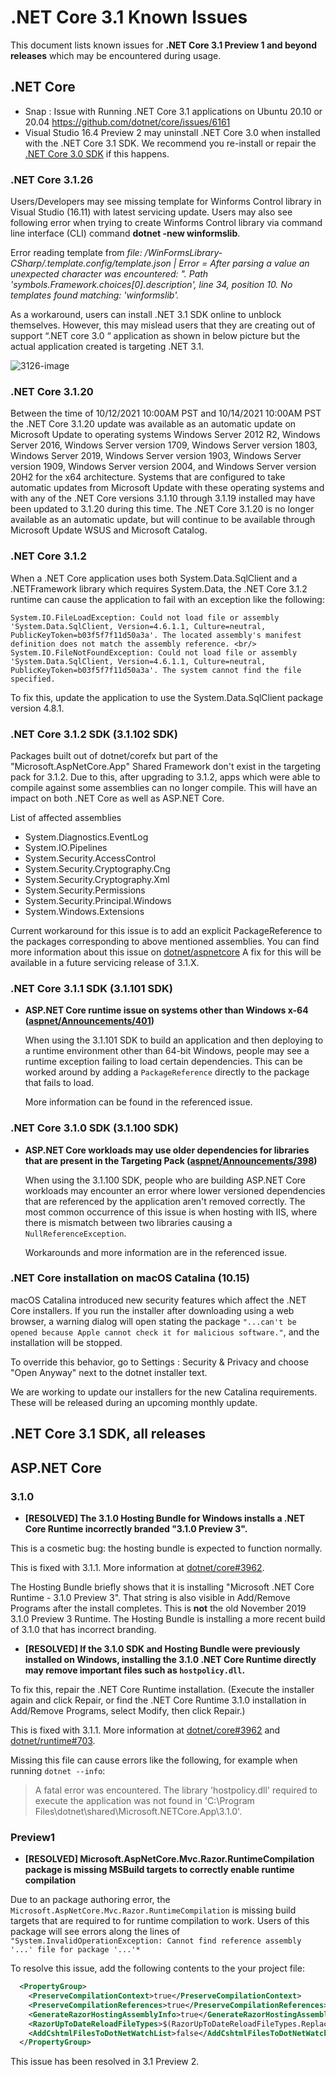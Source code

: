# .NET Core 3.1  Known Issues

This document lists known issues for **.NET Core 3.1 Preview 1 and beyond releases** which may be encountered during usage.

## .NET Core

* Snap : Issue with Running .NET Core 3.1 applications on Ubuntu 20.10 or 20.04 <https://github.com/dotnet/core/issues/6161>
* Visual Studio 16.4 Preview 2 may uninstall .NET Core 3.0 when installed with the .NET Core 3.1 SDK. We recommend you re-install or repair the [.NET Core 3.0 SDK](https://dotnet.microsoft.com/download/dotnet/3.0) if this happens.

### .NET Core 3.1.26

Users/Developers may see missing template for Winforms Control library in Visual Studio (16.11) with latest servicing update. Users may also see following error when trying to create Winforms Control library via command line interface (CLI) command **dotnet -new winformslib**.

Error reading template from _file: /WinFormsLibrary-CSharp/.template.config/template.json | Error = After parsing a value an unexpected character was encountered: ". Path 'symbols.Framework.choices[0].description', line 34, position 10.
No templates found matching: 'winformslib'._

As a workaround, users can install .NET 3.1 SDK online to unblock themselves. However, this may mislead users that they are creating out of support “.NET core 3.0 “ application as shown in below picture but the actual application created is targeting .NET 3.1.

![3126-image](https://user-images.githubusercontent.com/94140381/173151704-0c516b95-59c2-447f-9182-f7a45c4b63e3.png)

### .NET Core 3.1.20

Between the time of 10/12/2021 10:00AM PST and 10/14/2021 10:00AM PST the .NET Core 3.1.20 update was available as an automatic update on Microsoft Update to operating systems Windows Server 2012 R2, Windows Server 2016, Windows Server version 1709, Windows Server version 1803, Windows Server 2019, Windows Server version 1903, Windows Server version 1909, Windows Server version 2004, and Windows Server version 20H2 for the x64 architecture.  Systems that are configured to take automatic updates from Microsoft Update with these operating systems and with any of the .NET Core versions 3.1.10 through 3.1.19 installed may have been updated to 3.1.20 during this time.  The .NET Core 3.1.20 is no longer available as an automatic update, but will continue to be available through Microsoft Update WSUS and Microsoft Catalog.

### .NET Core 3.1.2

When a .NET Core application uses both System.Data.SqlClient and a .NETFramework library which requires System.Data, the .NET Core 3.1.2 runtime can cause the application to fail with an exception like the following:

```console
System.IO.FileLoadException: Could not load file or assembly 'System.Data.SqlClient, Version=4.6.1.1, Culture=neutral, PublicKeyToken=b03f5f7f11d50a3a'. The located assembly's manifest definition does not match the assembly reference. <br/>
System.IO.FileNotFoundException: Could not load file or assembly 'System.Data.SqlClient, Version=4.6.1.1, Culture=neutral, PublicKeyToken=b03f5f7f11d50a3a'. The system cannot find the file specified.
```

To fix this, update the application to use the System.Data.SqlClient package version 4.8.1.

### .NET Core 3.1.2 SDK (3.1.102 SDK)

Packages built out of dotnet/corefx but part of the "Microsoft.AspNetCore.App" Shared Framework don't exist in the targeting pack for 3.1.2. Due to this, after upgrading to 3.1.2, apps which were able to compile against some assemblies can no longer compile. This will have an impact on both .NET Core as well as ASP.NET Core.

List of affected assemblies

* System.Diagnostics.EventLog
* System.IO.Pipelines
* System.Security.AccessControl
* System.Security.Cryptography.Cng
* System.Security.Cryptography.Xml
* System.Security.Permissions
* System.Security.Principal.Windows
* System.Windows.Extensions

Current workaround for this issue is to add an explicit PackageReference to the packages corresponding to above mentioned assemblies.
You can find more information about this issue on [dotnet/aspnetcore](https://github.com/dotnet/aspnetcore/issues/19133)
A fix for this will be available in a future servicing release of 3.1.X.

### .NET Core 3.1.1 SDK (3.1.101 SDK)

* **ASP.NET Core runtime issue on systems other than Windows x-64 ([aspnet/Announcements/401](https://github.com/aspnet/Announcements/issues/401))**

    When using the 3.1.101 SDK to build an application and then deploying to a runtime environment other than 64-bit Windows, people may see a runtime exception failing to load certain dependencies.  This can be worked around by adding a `PackageReference` directly to the package that fails to load.

    More information can be found in the referenced issue.

### .NET Core 3.1.0 SDK (3.1.100 SDK)

* **ASP.NET Core workloads may use older dependencies for libraries that are present in the Targeting Pack ([aspnet/Announcements/398](https://github.com/aspnet/Announcements/issues/398))**

    When using the 3.1.100 SDK, people who are building ASP.NET Core workloads may encounter an error where lower versioned dependencies that are referenced by the application aren't removed correctly. The most common occurrence of this issue is when hosting with IIS, where there is mismatch between two libraries causing a `NullReferenceException`.

    Workarounds and more information are in the referenced issue.

### .NET Core installation on macOS Catalina (10.15)

macOS Catalina introduced new security features which affect the .NET Core installers. If you run the installer after downloading using a web browser, a warning dialog will open stating the package `"...can't be opened because Apple cannot check it for malicious software."`, and the installation will be stopped.

To override this behavior, go to Settings : Security & Privacy and choose "Open Anyway" next to the dotnet installer text.

We are working to update our installers for the new Catalina requirements. These will be released during an upcoming monthly update.

## .NET Core 3.1 SDK, all releases

## ASP.NET Core

### 3.1.0

* **[RESOLVED] The 3.1.0 Hosting Bundle for Windows installs a .NET Core Runtime incorrectly branded "3.1.0 Preview 3".**

This is a cosmetic bug: the hosting bundle is expected to function normally.

This is fixed with 3.1.1. More information at [dotnet/core#3962](https://github.com/dotnet/core/issues/3962).

The Hosting Bundle briefly shows that it is installing "Microsoft .NET Core Runtime - 3.1.0 Preview 3". That string is also visible in Add/Remove Programs after the install completes. This is **not** the old November 2019 3.1.0 Preview 3 Runtime. The Hosting Bundle is installing a more recent build of 3.1.0 that has incorrect branding.

* **[RESOLVED] If the 3.1.0 SDK and Hosting Bundle were previously installed on Windows, installing the 3.1.0 .NET Core Runtime directly may remove important files such as `hostpolicy.dll`.**

To fix this, repair the .NET Core Runtime installation. (Execute the installer again and click Repair, or find the .NET Core Runtime 3.1.0 installation in Add/Remove Programs, select Modify, then click Repair.)

This is fixed with 3.1.1. More information at [dotnet/core#3962](https://github.com/dotnet/core/issues/3962) and [dotnet/runtime#703](https://github.com/dotnet/runtime/issues/703).

Missing this file can cause errors like the following, for example when running `dotnet --info`:

> A fatal error was encountered. The library 'hostpolicy.dll' required to execute the application was not found in 'C:\Program Files\dotnet\shared\Microsoft.NETCore.App\3.1.0'.

### Preview1

* **[RESOLVED] Microsoft.AspNetCore.Mvc.Razor.RuntimeCompilation package is missing MSBuild targets to correctly enable runtime compilation**

Due to an package authoring error, the `Microsoft.AspNetCore.Mvc.Razor.RuntimeCompilation` is missing build targets that are required to for runtime compilation to work.
Users of this package will see errors along the lines of `"System.InvalidOperationException: Cannot find reference assembly '...' file for package '...'*`

To resolve this issue, add the following contents to the your project file:

```xml
  <PropertyGroup>
    <PreserveCompilationContext>true</PreserveCompilationContext>
    <PreserveCompilationReferences>true</PreserveCompilationReferences>
    <GenerateRazorHostingAssemblyInfo>true</GenerateRazorHostingAssemblyInfo>
    <RazorUpToDateReloadFileTypes>$(RazorUpToDateReloadFileTypes.Replace('.cshtml', ''))</RazorUpToDateReloadFileTypes>
    <AddCshtmlFilesToDotNetWatchList>false</AddCshtmlFilesToDotNetWatchList>
  </PropertyGroup>
```

This issue has been resolved in 3.1 Preview 2.

